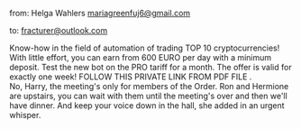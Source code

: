 from: Helga Wahlers <mariagreenfuj6@gmail.com>

to: fracturer@outlook.com

Know-how in the field of automation of trading TOP 10 cryptocurrencies!
With little effort, you can earn from 600 EURO per day with a minimum deposit.
Test the new bot on the PRO tariff for a month. 
The offer is valid for exactly one week!
FOLLOW THIS PRIVATE LINK FROM PDF FILE
 .  
No, Harry, the meeting's only for members of the Order. Ron and Hermione are upstairs, you can wait with them until the meeting's over and then we'll have dinner. And keep your voice down in the hall, she added in an urgent whisper.
